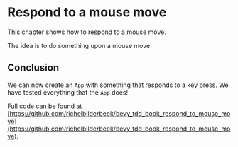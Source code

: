 # Respond to a mouse move

This chapter shows how to respond to a mouse move.

The idea is to do something upon a mouse move.



## Conclusion

We can now create an `App` with something that responds
to a key press.
We have tested everything that the `App` does!

Full code can be found at [https://github.com/richelbilderbeek/bevy_tdd_book_respond_to_mouse_move](https://github.com/richelbilderbeek/bevy_tdd_book_respond_to_mouse_move).
